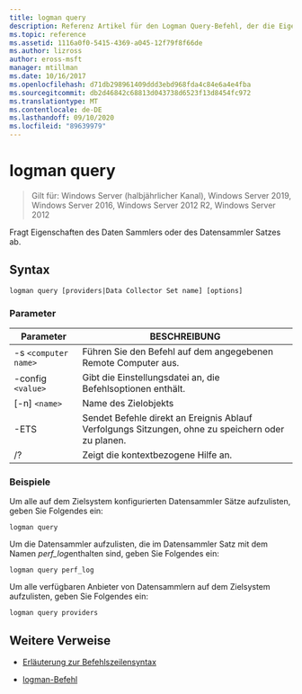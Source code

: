 ```yaml
---
title: logman query
description: Referenz Artikel für den Logman Query-Befehl, der die Eigenschaften des Daten Sammlers oder des Datensammler Satzes abfragt.
ms.topic: reference
ms.assetid: 1116a0f0-5415-4369-a045-12f79f8f66de
ms.author: lizross
author: eross-msft
manager: mtillman
ms.date: 10/16/2017
ms.openlocfilehash: d71db298961409ddd3ebd968fda4c84e6a4e4fba
ms.sourcegitcommit: db2d46842c68813d043738d6523f13d8454fc972
ms.translationtype: MT
ms.contentlocale: de-DE
ms.lasthandoff: 09/10/2020
ms.locfileid: "89639979"
---
```

# <a name="logman-query"></a>logman query

> Gilt für: Windows Server (halbjährlicher Kanal), Windows Server 2019, Windows Server 2016, Windows Server 2012 R2, Windows Server 2012

Fragt Eigenschaften des Daten Sammlers oder des Datensammler Satzes ab.

## <a name="syntax"></a>Syntax

```
logman query [providers|Data Collector Set name] [options]
```

### <a name="parameters"></a>Parameter

| Parameter | BESCHREIBUNG |
| --------- | ----------- |
| -s `<computer name>` | Führen Sie den Befehl auf dem angegebenen Remote Computer aus. |
| -config `<value>` | Gibt die Einstellungsdatei an, die Befehlsoptionen enthält. |
| [-n] `<name>` | Name des Zielobjekts |
| -ETS | Sendet Befehle direkt an Ereignis Ablauf Verfolgungs Sitzungen, ohne zu speichern oder zu planen. |
| /? | Zeigt die kontextbezogene Hilfe an. |

### <a name="examples"></a>Beispiele

Um alle auf dem Zielsystem konfigurierten Datensammler Sätze aufzulisten, geben Sie Folgendes ein:

```
logman query
```

Um die Datensammler aufzulisten, die im Datensammler Satz mit dem Namen *perf_log*enthalten sind, geben Sie Folgendes ein:

```
logman query perf_log
```

Um alle verfügbaren Anbieter von Datensammlern auf dem Zielsystem aufzulisten, geben Sie Folgendes ein:

```
logman query providers
```

## <a name="additional-references"></a>Weitere Verweise

- [Erläuterung zur Befehlszeilensyntax](command-line-syntax-key.md)

- [logman-Befehl](logman.md)
